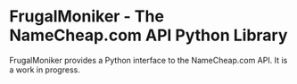 # FrugalMoniker - The NameCheap.com API Python Library

FrugalMoniker provides a Python interface to the NameCheap.com API. It is a
work in progress.
